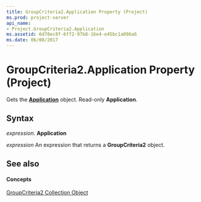```yaml
---
title: GroupCriteria2.Application Property (Project)
ms.prod: project-server
api_name:
- Project.GroupCriteria2.Application
ms.assetid: 6d78ec8f-6ff2-97b8-16e4-e45bc1a096a6
ms.date: 06/08/2017
---
```



# GroupCriteria2.Application Property (Project)

Gets the  **[Application](Project.Application.md)** object. Read-only **Application**.


## Syntax

 _expression_. **Application**

 _expression_ An expression that returns a **GroupCriteria2** object.


## See also


#### Concepts


[GroupCriteria2 Collection Object](Project.groupcriteria2.md)


